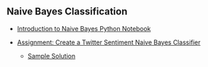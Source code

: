 ## Naive Bayes Classification

* [Introduction to Naive Bayes Python Notebook](http://nbviewer.ipython.org/github/TeachingDataScience/data-science-course/blob/forstudentviewing/12_Naive_Bayes/An%20Introduction%20to%20Naive%20Bayes%20Classification.ipynb)

* [Assignment: Create a Twitter Sentiment Naive Bayes Classifier](https://github.com/TeachingDataScience/data-science-course/blob/forstudentviewing/12_Naive_Bayes/102814_Twitter_Classifier_Assignment.md)
  * [Sample Solution](http://nbviewer.ipython.org/github/TeachingDataScience/data-science-course/blob/forstudentviewing/12_Naive_Bayes/Twitter_Classifier_Example.ipynb)



